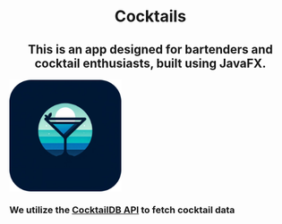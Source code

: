 # <h1 align="center">Cocktails</h1>
## <h2 align="center">This is an app designed for bartenders and cocktail enthusiasts, built using JavaFX.</h2>
<img align="center" width="200" src="./screenshots/logo.png">

### We utilize the [CocktailDB API]("https://www.thecocktaildb.com/") to fetch cocktail data